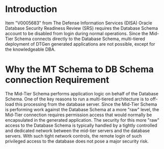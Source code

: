# Introduction #

Item "V0005683" from The Defense Information Services (DISA) Oracle Database Security Readiness Review (SRS) requires the Database Schema account to be disabled from login during normal operations.  Since the Mid-Tier Schema connects directly to the Database Schema, multi-tiered deployment of DTGen generated applications are not possible, except for the knowledgeable DBA.

# Why the MT Schema to DB Schema connection Requirement #

The Mid-Tier Schema performs application logic on behalf of the Database Schema.  One of the key reasons to run a multi-tiered architecture is to off-load this processing from the database server.  Since the Mid-Tier Schema is performing work against the Database Schema at a more "raw" level, the Mid-Tier connection requires permission access that would normally be encapsulated in the generated application.  The security for this more "raw" access to the Database Schema is typically handled by a tightly controlled and dedicated network between the mid-tier servers and the database servers.  With such tight network controls, the remote login of such privileged access to the database does not pose a major security risk.